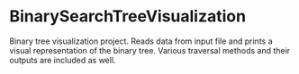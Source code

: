 # BinarySearchTreeVisualization
Binary tree visualization project. Reads data from input file and prints a visual representation of the binary tree. Various traversal methods and their outputs are included as well.
